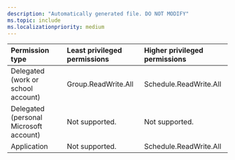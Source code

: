 ```yaml
---
description: "Automatically generated file. DO NOT MODIFY"
ms.topic: include
ms.localizationpriority: medium
---
```


|Permission type|Least privileged permissions|Higher privileged permissions|
|:---|:---|:---|
|Delegated (work or school account)|Group.ReadWrite.All|Schedule.ReadWrite.All|
|Delegated (personal Microsoft account)|Not supported.|Not supported.|
|Application|Not supported.|Schedule.ReadWrite.All|

